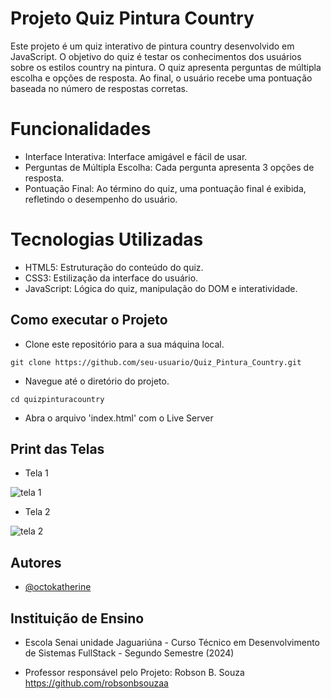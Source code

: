 # Projeto Quiz Pintura Country

Este projeto é um quiz interativo de pintura country desenvolvido em JavaScript. O objetivo do quiz é testar os conhecimentos dos usuários sobre os estilos country na pintura. O quiz apresenta perguntas de múltipla escolha e opções de resposta. Ao final, o usuário recebe uma pontuação baseada no número de respostas corretas.

# Funcionalidades

- Interface Interativa: Interface amigável e fácil de usar.
- Perguntas de Múltipla Escolha: Cada pergunta apresenta 3 opções de resposta.
- Pontuação Final: Ao término do quiz, uma pontuação final é exibida, refletindo o desempenho do usuário.

# Tecnologias Utilizadas

- HTML5: Estruturação do conteúdo do quiz.
- CSS3: Estilização da interface do usuário.
- JavaScript: Lógica do quiz, manipulação do DOM e interatividade.

## Como executar o Projeto

- Clone este repositório para a sua máquina local.

```
git clone https://github.com/seu-usuario/Quiz_Pintura_Country.git
```
- Navegue até o diretório do projeto.

```
cd quizpinturacountry
```

- Abra o arquivo 'index.html' com o Live Server

## Print das Telas

- Tela 1

![tela 1](https://github.com/Carla-coder/Quiz_Pintura_Country/assets/128012862/199fdc56-70bd-4da2-8574-4a4a89f22419)

- Tela 2

![tela 2](https://github.com/Carla-coder/Quiz_Pintura_Country/assets/128012862/b6d364ef-cf01-48cf-94b1-578949e5f03f)

## Autores

- [@octokatherine](https://www.github.com/carla-coder)

## Instituição de Ensino

- Escola Senai unidade Jaguariúna - Curso Técnico em Desenvolvimento de Sistemas FullStack - Segundo Semestre (2024)

- Professor responsável pelo Projeto: Robson B. Souza https://github.com/robsonbsouzaa
